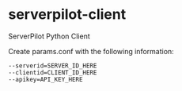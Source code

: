 serverpilot-client
==================

ServerPilot Python Client

Create params.conf with the following information:
```
--serverid=SERVER_ID_HERE
--clientid=CLIENT_ID_HERE
--apikey=API_KEY_HERE
```